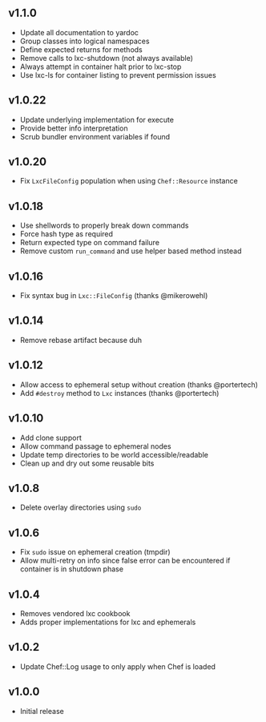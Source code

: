 ## v1.1.0
* Update all documentation to yardoc
* Group classes into logical namespaces
* Define expected returns for methods
* Remove calls to lxc-shutdown (not always available)
* Always attempt in container halt prior to lxc-stop
* Use lxc-ls for container listing to prevent permission issues

## v1.0.22
* Update underlying implementation for execute
* Provide better info interpretation
* Scrub bundler environment variables if found

## v1.0.20
* Fix `LxcFileConfig` population when using `Chef::Resource` instance

## v1.0.18
* Use shellwords to properly break down commands
* Force hash type as required
* Return expected type on command failure
* Remove custom `run_command` and use helper based method instead

## v1.0.16
* Fix syntax bug in `Lxc::FileConfig` (thanks @mikerowehl)

## v1.0.14
* Remove rebase artifact because duh

## v1.0.12
* Allow access to ephemeral setup without creation (thanks @portertech)
* Add `#destroy` method to `Lxc` instances (thanks @portertech)

## v1.0.10
* Add clone support
* Allow command passage to ephemeral nodes
* Update temp directories to be world accessible/readable
* Clean up and dry out some reusable bits

## v1.0.8
* Delete overlay directories using `sudo`

## v1.0.6
* Fix `sudo` issue on ephemeral creation (tmpdir)
* Allow multi-retry on info since false error can be encountered if container is in shutdown phase

## v1.0.4
* Removes vendored lxc cookbook
* Adds proper implementations for lxc and ephemerals

## v1.0.2
* Update Chef::Log usage to only apply when Chef is loaded

## v1.0.0
* Initial release
